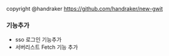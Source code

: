 copyright @handraker
https://github.com/handraker/new-gwit

### 기능추가
* sso 로그인 기능추가
* 서버리스트 Fetch 기능 추가

